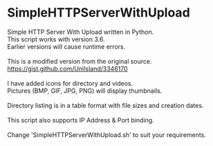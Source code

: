 # SimpleHTTPServerWithUpload
Simple HTTP Server With Upload written in Python.<br>
This script works with version 3.6.<br>
Earlier versions will cause runtime errors.<br><br>
This is a modified version from the original source.<br>
https://gist.github.com/UniIsland/3346170<br><br>
I have added icons for directory and videos.<br>
Pictures (BMP, GIF, JPG, PNG) will display thumbnails.<br><br>
Directory listing is in a table format with file sizes and creation dates.<br><br>
This script also supports IP Address & Port binding.<br><br>
Change 'SimpleHTTPServerWithUpload.sh' to suit your requirements.

